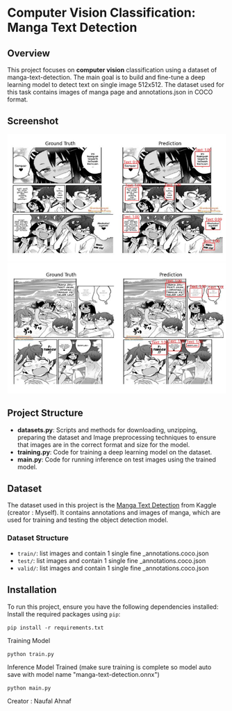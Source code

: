 # Computer Vision Classification: Manga Text Detection

## Overview

This project focuses on **computer vision** classification using a dataset of manga-text-detection. The main goal is to build and fine-tune a deep learning model to detect text on single image 512x512. The dataset used for this task contains images of manga page and annotations.json in COCO format.

## Screenshot
![Pred_1](screenshot/save_1.JPG)
![Pred_2](screenshot/save_2.JPG)

## Project Structure

- **datasets.py**: Scripts and methods for downloading, unzipping, preparing the dataset and Image preprocessing techniques to ensure that images are in the correct format and size for the model.
- **training.py**: Code for training a deep learning model on the dataset.
- **main.py**: Code for running inference on test images using the trained model.

## Dataset

The dataset used in this project is the [Manga Text Detection](https://www.kaggle.com/datasets/naufalahnaf17/manga-text-detection) from Kaggle (creator : Myself). It contains annotations and images of manga, which are used for training and testing the object detection model.

### Dataset Structure

- `train/`: list images and contain 1 single fine _annotations.coco.json
- `test/`: list images and contain 1 single fine _annotations.coco.json
- `valid/`: list images and contain 1 single fine _annotations.coco.json

## Installation

To run this project, ensure you have the following dependencies installed:
Install the required packages using `pip`:

    pip install -r requirements.txt

Training Model 

    python train.py

Inference Model Trained (make sure training is complete so model auto save with model name "manga-text-detection.onnx")

    python main.py

Creator : Naufal Ahnaf
